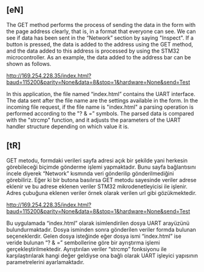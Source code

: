 ## [eN]
The GET method performs the process of sending the data in the form with the page address clearly, that is, in a format that everyone can see. We can see if data has      been sent in the “Network” section by saying "Inspect". If a button is pressed, the data is added to the address using the GET method, and the data added to this          address is processed by using the STM32 microcontroller. As an example, the data added to the address bar can be shown as follows.
   
http://169.254.228.35/index.html?baud=115200&parity=None&data=8&stop=1&hardware=None&send=Test
   
In this application, the file named “index.html” contains the UART interface.
The data sent after the file name are the settings available in the form.
In the incoming file request, if the file name is "index.html" a parsing operation is performed according to the "? & =” symbols.
The parsed data is compared with the "strcmp" function, and it adjusts the parameters of the UART handler structure depending on which value it is.

## [tR]
GET metodu, formdaki verileri sayfa adresi açık bir şekilde yani herkesin görebileceği biçimde gönderme işlemi yapmaktadır. Bunu sayfa bağlantısını incele diyerek     “Network” kısmında veri gönderilip gönderilmediğini görebiliriz. Eğer ki bir butona basılırsa GET metodu sayesinde veriler adrese eklenir ve bu adrese eklenen veriler STM32 mikrodenetleyicisi ile işlenir. Adres çubuğuna eklenen veriler örnek olarak verilen url gibi gözükmektedir.  

http://169.254.228.35/index.html?baud=115200&parity=None&data=8&stop=1&hardware=None&send=Test  

Bu uygulamada “index.html” olarak isimlendirilen dosya UART arayüzünü bulundurmaktadır. Dosya isminden sonra gönderilen veriler formda bulunan seçeneklerdir. Gelen dosya isteğinde eğer dosya ismi “index.html” ise veride bulunan “? & =” sembollerine göre bir ayrıştırma işlemi gerçekleştirilmektedir. Ayrıştırılan veriler “strcmp” fonksiyonu ile karşılaştırılarak hangi değer geldiyse ona bağlı olarak UART işleyici yapısının parametrelerini ayarlamaktadır. 
